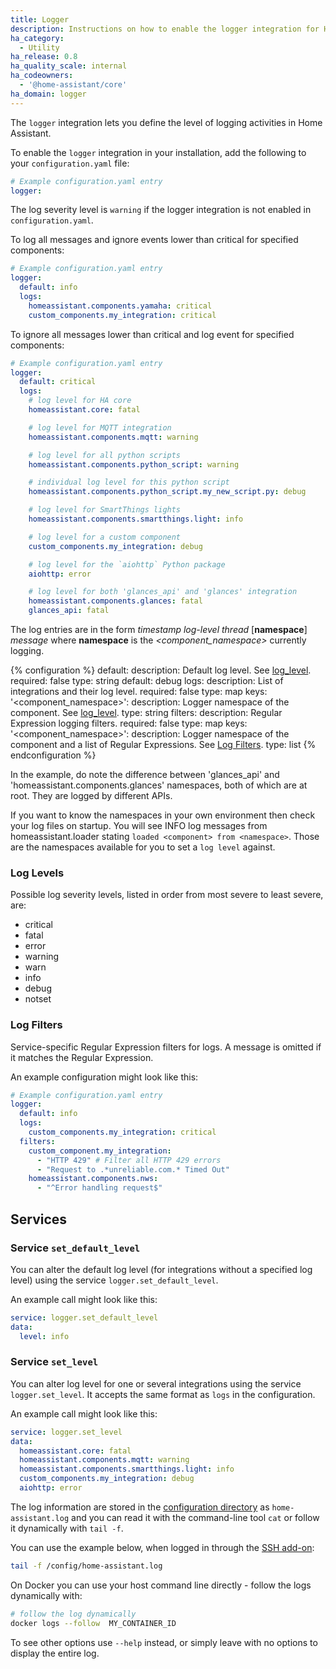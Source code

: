 ```yaml
---
title: Logger
description: Instructions on how to enable the logger integration for Home Assistant.
ha_category:
  - Utility
ha_release: 0.8
ha_quality_scale: internal
ha_codeowners:
  - '@home-assistant/core'
ha_domain: logger
---
```


The `logger` integration lets you define the level of logging activities in Home
Assistant.

To enable the `logger` integration in your installation,
add the following to your `configuration.yaml` file:

```yaml
# Example configuration.yaml entry
logger:
```

The log severity level is `warning` if the logger integration is not enabled in `configuration.yaml`.

To log all messages and ignore events lower than critical for specified
components:

```yaml
# Example configuration.yaml entry
logger:
  default: info
  logs:
    homeassistant.components.yamaha: critical
    custom_components.my_integration: critical
```

To ignore all messages lower than critical and log event for specified
components:

```yaml
# Example configuration.yaml entry
logger:
  default: critical
  logs:
    # log level for HA core
    homeassistant.core: fatal

    # log level for MQTT integration
    homeassistant.components.mqtt: warning

    # log level for all python scripts
    homeassistant.components.python_script: warning

    # individual log level for this python script
    homeassistant.components.python_script.my_new_script.py: debug

    # log level for SmartThings lights
    homeassistant.components.smartthings.light: info

    # log level for a custom component
    custom_components.my_integration: debug

    # log level for the `aiohttp` Python package
    aiohttp: error

    # log level for both 'glances_api' and 'glances' integration
    homeassistant.components.glances: fatal
    glances_api: fatal
```

The log entries are in the form
*timestamp* *log-level* *thread* [**namespace**] *message*
where **namespace** is the *<component_namespace>* currently logging.

{% configuration %}
  default:
    description: Default log level. See [log_level](#log-levels).
    required: false
    type: string
    default: debug
  logs:
    description: List of integrations and their log level.
    required: false
    type: map
    keys:
      '&lt;component_namespace&gt;':
        description: Logger namespace of the component. See [log_level](#log-levels).
        type: string
  filters:
    description: Regular Expression logging filters.
    required: false
    type: map
    keys:
      '&lt;component_namespace&gt;':
        description: Logger namespace of the component and a list of Regular Expressions. See [Log Filters](#log-filters).
        type: list
{% endconfiguration %}

In the example, do note the difference between 'glances_api' and 'homeassistant.components.glances' namespaces,
both of which are at root. They are logged by different APIs.

If you want to know the namespaces in your own environment then check your log files on startup.
You will see INFO log messages from homeassistant.loader stating `loaded <component> from <namespace>`.
Those are the namespaces available for you to set a `log level` against.

### Log Levels

Possible log severity levels, listed in order from most severe to least severe, are:

- critical
- fatal
- error
- warning
- warn
- info
- debug
- notset

### Log Filters

Service-specific Regular Expression filters for logs. A message is omitted if it matches the Regular Expression.

An example configuration might look like this:

```yaml
# Example configuration.yaml entry
logger:
  default: info
  logs:
    custom_components.my_integration: critical
  filters:
    custom_component.my_integration:
      - "HTTP 429" # Filter all HTTP 429 errors
      - "Request to .*unreliable.com.* Timed Out"
    homeassistant.components.nws:
      - "^Error handling request$"
```

## Services

### Service `set_default_level`

You can alter the default log level (for integrations without a specified log
level) using the service `logger.set_default_level`.

An example call might look like this:

```yaml
service: logger.set_default_level
data:
  level: info
```

### Service `set_level`

You can alter log level for one or several integrations using the service
`logger.set_level`. It accepts the same format as `logs` in the configuration.

An example call might look like this:

```yaml
service: logger.set_level
data:
  homeassistant.core: fatal
  homeassistant.components.mqtt: warning
  homeassistant.components.smartthings.light: info
  custom_components.my_integration: debug
  aiohttp: error
```

The log information are stored in the
[configuration directory](/docs/configuration/) as `home-assistant.log`
and you can read it with the command-line tool `cat` or follow it dynamically
with `tail -f`.

You can use the example below, when logged in through the [SSH add-on](/addons/ssh/):

```bash
tail -f /config/home-assistant.log
```

On Docker you can use your host command line directly - follow the logs dynamically with:

```bash
# follow the log dynamically
docker logs --follow  MY_CONTAINER_ID
```

To see other options use `--help` instead, or simply leave with no options to display the entire log.
